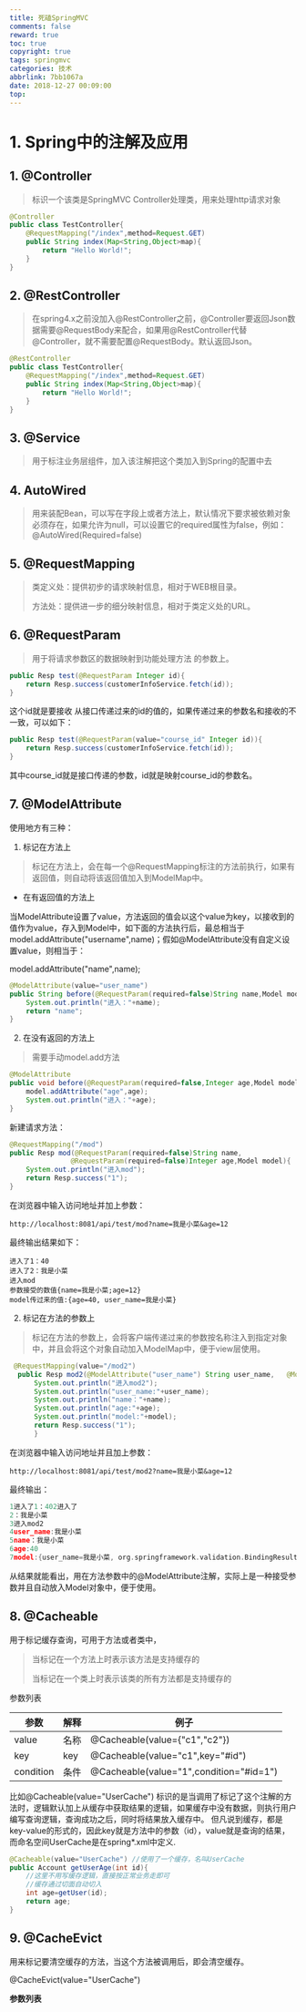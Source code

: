 ```yaml
---
title: 死磕SpringMVC
comments: false
reward: true
toc: true
copyright: true
tags: springmvc
categories: 技术
abbrlink: 7bb1067a
date: 2018-12-27 00:09:00
top:
---
```


# 1. Spring中的注解及应用

## 1. @Controller

> 标识一个该类是SpringMVC Controller处理类，用来处理http请求对象

```java
@Controller
public class TestController{
    @RequestMapping("/index",method=Request.GET)
    public String index(Map<String,Object>map){
        return "Hello World!";
    }
}
```
<!--more-->

## 2. @RestController

> 在spring4.x之前没加入@RestController之前，@Controller要返回Json数据需要@RequestBody来配合，如果用@RestController代替@Controller，就不需要配置@RequestBody。默认返回Json。

```java
@RestController
public class TestController{
    @RequestMapping("/index",method=Request.GET)
    public String index(Map<String,Object>map){
        return "Hello World!";
    }
}
```

## 3. @Service

> 用于标注业务层组件，加入该注解把这个类加入到Spring的配置中去

## 4. AutoWired

> 用来装配Bean，可以写在字段上或者方法上，默认情况下要求被依赖对象必须存在，如果允许为null，可以设置它的required属性为false，例如：@AutoWired(Required=false)

## 5. @RequestMapping

> 类定义处：提供初步的请求映射信息，相对于WEB根目录。
>
> 方法处：提供进一步的细分映射信息，相对于类定义处的URL。

## 6. @RequestParam

> 用于将请求参数区的数据映射到功能处理方法 的参数上。

```java
public Resp test(@RequestParam Integer id){
    return Resp.success(customerInfoService.fetch(id));
}
```

这个id就是要接收 从接口传递过来的id的值的，如果传递过来的参数名和接收的不一致，可以如下：

```java
public Resp test(@RequestParam(value="course_id" Integer id)){
    return Resp.success(customerInfoService.fetch(id));
}
```

其中course_id就是接口传递的参数，id就是映射course_id的参数名。

## 7. @ModelAttribute

使用地方有三种：

1. 标记在方法上

> 标记在方法上，会在每一个@RequestMapping标注的方法前执行，如果有返回值，则自动将该返回值加入到ModelMap中。

- 在有返回值的方法上

当ModelAttribute设置了value，方法返回的值会以这个value为key，以接收到的值作为value，存入到Model中，如下面的方法执行后，最总相当于model.addAttribute("username",name)；假如@ModelAttribute没有自定义设置value，则相当于：

model.addAttribute("name",name);

```java
@ModelAttribute(value="user_name")
public String before(@RequestParam(required=false)String name,Model model){
    System.out.println("进入："+name);
    return "name";
}
```

2. 在没有返回的方法上

> 需要手动model.add方法

```java
@ModelAttribute
public void before(@RequestParam(required=false,Integer age,Model model)){
    model.addAttribute("age",age);
    System.out.println("进入："+age);
}
```

新建请求方法：

```java
@RequestMapping("/mod")
public Resp mod(@RequestParam(required=false)String name,
               @RequestParam(required=false)Integer age,Model model){
    System.out.println("进入mod");
    return Resp.success("1");
}
```

在浏览器中输入访问地址并加上参数：

``` http
http://localhost:8081/api/test/mod?name=我是小菜&age=12
```

最终输出结果如下：

```
进入了1：40
进入了2：我是小菜
进入mod
参数接受的数值{name=我是小菜;age=12}
model传过来的值:{age=40, user_name=我是小菜}
```

2. 标记在方法的参数上

> 标记在方法的参数上，会将客户端传递过来的参数按名称注入到指定对象中，并且会将这个对象自动加入ModelMap中，便于view层使用。

```java
 @RequestMapping(value="/mod2")
  public Resp mod2(@ModelAttribute("user_name") String user_name,   @ModelAttribute("name") String name, @ModelAttribute("age") Integer age,Model model){ 
      System.out.println("进入mod2"); 
      System.out.println("user_name:"+user_name); 
      System.out.println("name："+name);
      System.out.println("age:"+age); 
      System.out.println("model:"+model);   
      return Resp.success("1");   
      }
```

在浏览器中输入访问地址并且加上参数：

```http
http://localhost:8081/api/test/mod2?name=我是小菜&age=12
```

最终输出：

```c
1进入了1：402进入了
2：我是小菜
3进入mod2
4user_name:我是小菜
5name：我是小菜
6age:40
7model:{user_name=我是小菜, org.springframework.validation.BindingResult.user_name=org.springframework.validation.BeanPropertyBindingResult: 0 errors, name=我是小菜, org.springframework.validation.BindingResult.name=org.springframework.validation.BeanPropertyBindingResult: 0 errors, age=40, org.springframework.validation.BindingResult.age=org.springframework.validation.BeanPropertyBindingResult: 0 errors}
```

从结果就能看出，用在方法参数中的@ModelAttribute注解，实际上是一种接受参数并且自动放入Model对象中，便于使用。

## 8. @Cacheable

用于标记缓存查询，可用于方法或者类中，

> 当标记在一个方法上时表示该方法是支持缓存的
>
> 当标记在一个类上时表示该类的所有方法都是支持缓存的

参数列表

| 参数      | 解释 | 例子                                    |
| --------- | ---- | --------------------------------------- |
| value     | 名称 | @Cacheable(value={"c1","c2"})           |
| key       | key  | @Cacheable(value="c1",key="#id")        |
| condition | 条件 | @Cacheable(value="1",condition="#id=1") |

比如@Cacheable(value="UserCache") 标识的是当调用了标记了这个注解的方法时，逻辑默认加上从缓存中获取结果的逻辑，如果缓存中没有数据，则执行用户编写查询逻辑，查询成功之后，同时将结果放入缓存中。
但凡说到缓存，都是key-value的形式的，因此key就是方法中的参数（id），value就是查询的结果，而命名空间UserCache是在spring*.xml中定义.

```java
@Cacheable(value="UserCache") //使用了一个缓存，名叫UserCache
public Account getUserAge(int id){
    //这里不用写缓存逻辑，直接按正常业务走即可
    //缓存通过切面自动切入
    int age=getUser(id);
    return age;
}
```

## 9. @CacheEvict

用来标记要清空缓存的方法，当这个方法被调用后，即会清空缓存。

@CacheEvict(value="UserCache")

**参数列表**